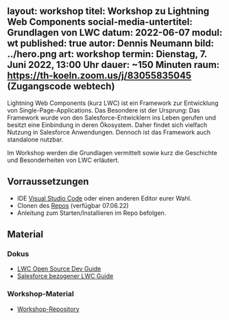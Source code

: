 layout: workshop
titel: Workshop zu Lightning Web Components
social-media-untertitel: Grundlagen von LWC
datum: 2022-06-07
modul: wt
published: true
autor: Dennis Neumann
bild: ../hero.png
art: workshop
termin: Dienstag, 7. Juni 2022, 13:00 Uhr
dauer: ~150 Minuten
raum: https://th-koeln.zoom.us/j/83055835045 (Zugangscode webtech) 
---

Lightning Web Components (kurz LWC) ist ein Framework zur Entwicklung von Single-Page-Applications. Das Besondere ist der Ursprung:
Das Framework wurde von den Salesforce-Entwicklern ins Leben gerufen und besitzt eine Einbindung in deren Ökosystem. Daher findet sich vielfach Nutzung in Salesforce Anwendungen.
Dennoch ist das Framework auch standalone nutzbar.

Im Workshop werden die Grundlagen vermittelt sowie kurz die Geschichte und Besonderheiten von LWC erläutert.

## Vorraussetzungen

- IDE [Visual Studio Code](https://code.visualstudio.com/) oder einen anderen Editor eurer Wahl.
- Clonen des [Repos](https://github.com/DennisNew1/webtech-lwc) (verfügbar 07.06.22)
- Anleitung zum Starten/Installieren im Repo befolgen.

## Material

### Dokus

- [LWC Open Source Dev Guide](https://lwc.dev/guide/introduction)
- [Salesforce bezogener LWC Guide](https://developer.salesforce.com/docs/component-library/documentation/en/lwc)


### Workshop-Material

- [Workshop-Repository](https://github.com/DennisNew1/webtech-lwc)
